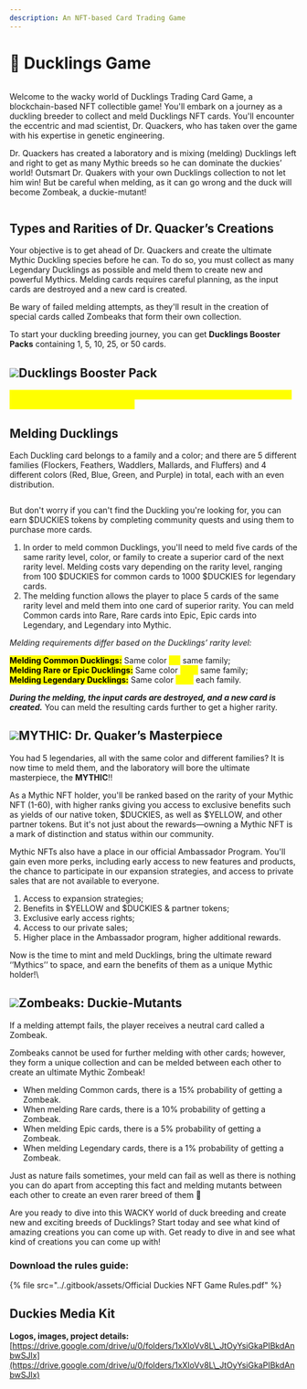 ```yaml
---
description: An NFT-based Card Trading Game
---
```


# 🦆 Ducklings Game

<figure><img src="../.gitbook/assets/image (1).png" alt=""><figcaption></figcaption></figure>

Welcome to the wacky world of Ducklings Trading Card Game, a blockchain-based NFT collectible game! You'll embark on a journey as a duckling breeder to collect and meld Ducklings NFT cards. You'll encounter the eccentric and mad scientist, Dr. Quackers, who has taken over the game with his expertise in genetic engineering.

Dr. Quackers has created a laboratory and is mixing (melding) Ducklings left and right to get as many Mythic breeds so he can dominate the duckies’ world! Outsmart Dr. Quakers with your own Ducklings collection to not let him win! But be careful when melding, as it can go wrong and the duck will become Zombeak, a duckie-mutant!

<figure><img src="../.gitbook/assets/Group 138361.png" alt=""><figcaption></figcaption></figure>

## Types and Rarities of Dr. Quacker’s Creations

Your objective is to get ahead of Dr. Quackers and create the ultimate Mythic Duckling species before he can. To do so, you must collect as many Legendary Ducklings as possible and meld them to create new and powerful Mythics. Melding cards requires careful planning, as the input cards are destroyed and a new card is created.&#x20;

Be wary of failed melding attempts, as they'll result in the creation of special cards called Zombeaks that form their own collection.

To start your duckling breeding journey, you can get **Ducklings Booster Packs** containing 1, 5, 10, 25, or 50 cards.&#x20;

## ![](<../.gitbook/assets/Group 138369 (2).png>)**Ducklings Booster Pack**

<mark style="color:yellow;">**Rarity probability distribution per booster pack: 85% common, 12% rare, 2.5% epic, and 0.5% legendary.**</mark>&#x20;

## Melding Ducklings

Each Duckling card belongs to a family and a color; and there are 5 different families (Flockers, Feathers, Waddlers, Mallards, and Fluffers) and 4 different colors (Red, Blue, Green, and Purple) in total, each with an even distribution.

<figure><img src="../.gitbook/assets/Group 138371.png" alt=""><figcaption></figcaption></figure>

But don't worry if you can't find the Duckling you're looking for, you can earn $DUCKIES tokens by completing community quests and using them to purchase more cards.

1. In order to meld common Ducklings, you'll need to meld five cards of the same rarity level, color, or family to create a superior card of the next rarity level. Melding costs vary depending on the rarity level, ranging from 100 $DUCKIES for common cards to 1000 $DUCKIES for legendary cards.
2. The melding function allows the player to place 5 cards of the same rarity level and meld them into one card of superior rarity. You can meld Common cards into Rare, Rare cards into Epic, Epic cards into Legendary, and Legendary into Mythic.

_Melding requirements differ based on the Ducklings’ rarity level:_

<mark style="background-color:yellow;">**Melding Common Ducklings:**</mark> Same color <mark style="color:yellow;">**OR**</mark> same family;\
<mark style="background-color:yellow;">**Melding Rare or Epic Ducklings:**</mark> Same color <mark style="color:yellow;">**AND**</mark> same family;\
<mark style="background-color:yellow;">**Melding Legendary Ducklings:**</mark> Same color <mark style="color:yellow;">**AND**</mark> each family.

_**During the melding, the input cards are destroyed, and a new card is created.**_ You can meld the resulting cards further to get a higher rarity.

## ![](<../.gitbook/assets/Group 138366.png>)MYTHIC: Dr. Quaker’s Masterpiece

You had 5 legendaries, all with the same color and different families? It is now time to meld them, and the laboratory will bore the ultimate masterpiece, the **MYTHIC**!!

As a Mythic NFT holder, you'll be ranked based on the rarity of your Mythic NFT (1-60), with higher ranks giving you access to exclusive benefits such as yields of our native token, $DUCKIES, as well as $YELLOW, and other partner tokens. But it's not just about the rewards—owning a Mythic NFT is a mark of distinction and status within our community.&#x20;

Mythic NFTs also have a place in our official Ambassador Program. You'll gain even more perks, including early access to new features and products, the chance to participate in our expansion strategies, and access to private sales that are not available to everyone.

1. Access to expansion strategies;
2. Benefits in $YELLOW and $DUCKIES & partner tokens;
3. Exclusive early access rights;
4. Access to our private sales;
5. Higher place in the Ambassador program, higher additional rewards.

Now is the time to mint and meld Ducklings, bring the ultimate reward ‘’Mythics’’ to space, and earn the benefits of them as a unique Mythic holder!\


## ![](https://lh5.googleusercontent.com/E2qIXyJ4gQ6eFESy3jcfZ-0lz6qGBRIAFLfCTEA2zDgXlR2R9cCDiKvkDyBhY3SDSH1Ln7DQuKeOMcTyE3YN8D5fVtC-mo134nR\_i-qi5sEo3JE-hx1SzK5yp1CjSxbNHX6exjTY9bqKkwqvb9DVuLc)Zombeaks: Duckie-Mutants

If a melding attempt fails, the player receives a neutral card called a Zombeak.&#x20;

Zombeaks cannot be used for further melding with other cards; however, they form a unique collection and can be melded between each other to create an ultimate Mythic Zombeak!

* When melding Common cards, there is a 15% probability of getting a Zombeak.&#x20;
* When melding Rare cards, there is a 10% probability of getting a Zombeak.&#x20;
* When melding Epic cards, there is a 5% probability of getting a Zombeak.&#x20;
* When melding Legendary cards, there is a 1% probability of getting a Zombeak.

Just as nature fails sometimes, your meld can fail as well as there is nothing you can do apart from accepting this fact and melding mutants between each other to create an even rarer breed of them 🙂

Are you ready to dive into this WACKY world of duck breeding and create new and exciting breeds of Ducklings? Start today and see what kind of amazing creations you can come up with. Get ready to dive in and see what kind of creations you can come up with!

### Download the rules guide:

{% file src="../.gitbook/assets/Official Duckies NFT Game Rules.pdf" %}

## Duckies Media Kit

**Logos, images, project details:** [https://drive.google.com/drive/u/0/folders/1xXloVv8L\_JtOyYsiGkaPIBkdAnbwSJlx](https://drive.google.com/drive/u/0/folders/1xXloVv8L\_JtOyYsiGkaPIBkdAnbwSJlx)
